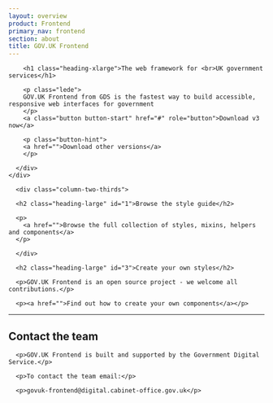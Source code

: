 ```yaml
---
layout: overview
product: Frontend
primary_nav: frontend
section: about
title: GOV.UK Frontend
---
```


<div class="product-style">
  <div id="content">
    <div class="grid-row">
      <div class="column-two-thirds">

      	<h1 class="heading-xlarge">The web framework for <br>UK government services</h1>

        <p class="lede"> 
        GOV.UK Frontend from GDS is the fastest way to build accessible, responsive web interfaces for government
        </p>
        <a class="button button-start" href="#" role="button">Download v3 now</a>

        <p class="button-hint">
        <a href="">Download other versions</a>
        </p>

      </div>
    </div>
  </div>
</div>

<main id="content" role="main">


<div class="grid-row">

      <div class="column-two-thirds">

      <h2 class="heading-large" id="1">Browse the style guide</h2>

      <p>
      	<a href="">Browse the full collection of styles, mixins, helpers and components</a>
      </p> 

      </div>

</div>

<div class="grid-row">

  <div class="column-two-thirds">

      <h2 class="heading-large" id="3">Create your own styles</h2>

      <p>GOV.UK Frontend is an open source project - we welcome all contributions.</p>

      <p><a href="">Find out how to create your own components</a></p>

  </div>
</div>

<div class="grid-row">
  <div class="column-two-thirds">
   <hr>
      <h2 class="heading-large" id="5">Contact the team</h2>

      <p>GOV.UK Frontend is built and supported by the Government Digital Service.</p>

      <p>To contact the team email:</p>

      <p>govuk-frontend@digital.cabinet-office.gov.uk</p>
  </div>
</div>

 

</main>